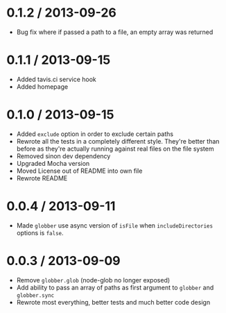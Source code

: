 0.1.2 / 2013-09-26
==================

* Bug fix where if passed a path to a file, an empty array was returned

0.1.1 / 2013-09-15
==================

* Added tavis.ci service hook
* Added homepage

0.1.0 / 2013-09-15
==================

* Added `exclude` option in order to exclude certain paths
* Rewrote all the tests in a completely different style. They're better than before as they're actually running against real files on the file system
* Removed sinon dev dependency
* Upgraded Mocha version
* Moved License out of README into own file
* Rewrote README

0.0.4 / 2013-09-11
==================

* Made `globber` use async version of `isFile` when `includeDirectories` options is `false`.

0.0.3 / 2013-09-09
==================

* Remove `globber.glob` (node-glob no longer exposed)
* Add ability to pass an array of paths as first argument to `globber` and `globber.sync`
* Rewrote most everything, better tests and much better code design